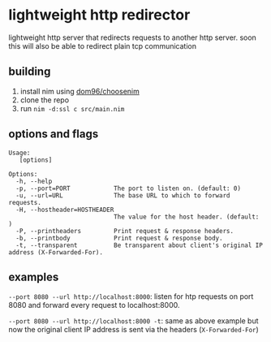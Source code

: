 # lightweight http redirector

lightweight http server that redirects requests to another http server. soon this will also be able to redirect plain tcp communication

## building
1. install nim using [dom96/choosenim](https://github.com/dom96/choosenim)
2. clone the repo
3. run `nim -d:ssl c src/main.nim`

## options and flags
```
Usage:
   [options]

Options:
  -h, --help
  -p, --port=PORT            The port to listen on. (default: 0)
  -u, --url=URL              The base URL to which to forward requests.
  -H, --hostheader=HOSTHEADER
                             The value for the host header. (default: )
  -P, --printheaders         Print request & response headers.
  -b, --printbody            Print request & response body.
  -t, --transparent          Be transparent about client's original IP address (X-Forwarded-For).
```
## examples
`--port 8080 --url http://localhost:8000`: listen for htp requests on port 8080 and forward every request to localhost:8000.

`--port 8080 --url http://localhost:8000 -t`: same as above example but now the original client IP address is sent via the headers (`X-Forwarded-For`)
